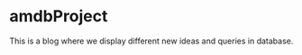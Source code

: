 amdbProject
===========
This is a blog where we display different new ideas and queries in database.
